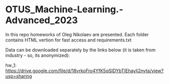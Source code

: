 # OTUS_Machine-Learning.-Advanced_2023

In this repo homeworks of Oleg Nikolaev are presented. Each folder contains HTML vertion for fast access and requirements.txt 

Data can be downloaded separately by the links below (it is taken from industry - so, its anonymized):

hw_1: https://drive.google.com/file/d/18vrkoFro4YfK5qSIDYbTIEhaylj2nyta/view?usp=sharing
